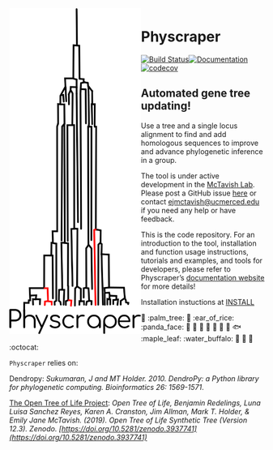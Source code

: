 
<!-- README.md is generated from README.Rmd; please edit the .Rmd file -->

<img align="left" width="260" src="https://raw.githubusercontent.com/McTavishLab/physcraper/main/docs/physcraper.svg">

# Physcraper

[![Build
Status](https://travis-ci.org/McTavishLab/physcraper.svg?branch=main)](https://travis-ci.org/McTavishLab/physcraper)[![Documentation](https://readthedocs.org/projects/physcraper/badge/?version=latest&style=flat)](https://physcraper.readthedocs.io/en/latest/)[![codecov](https://codecov.io/gh/McTavishLab/physcraper/branch/main/graph/badge.svg)](https://codecov.io/gh/McTavishLab/physcraper)

<p>

</p>

<p>

</p>

## Automated gene tree updating\!

Use a tree and a single locus alignment to find and add homologous
sequences to improve and advance phylogenetic inference in a group.

The tool is under active development in the [McTavish
Lab](https://mctavishlab.github.io/). Please post a GitHub issue
[here](https://github.com/McTavishLab/physcraper/issues) or contact
<ejmctavish@ucmerced.edu> if you need any help or have feedback.

This is the code repository. For an introduction to the tool,
installation and function usage instructions, tutorials and examples,
and tools for developers, please refer to Physcraper’s [documentation
website](https://physcraper.readthedocs.io/en/latest/) for more
details\!

Installation instuctions at [INSTALL](docs/mds/INSTALL.md)

:hamster: :palm\_tree: :frog: :ear\_of\_rice: :panda\_face: :tulip:
:octopus: :blossom: :whale: :mushroom: :ant: :cactus: :fish:
:maple\_leaf: :water\_buffalo: 🦠 :shell: :bug: :octocat:

`Physcraper` relies on:

Dendropy: *Sukumaran, J and MT Holder. 2010.
DendroPy: a Python library for phylogenetic computing. Bioinformatics
26: 1569-1571*.

[The Open Tree of Life Project](oentreeoflife.org):
*Open Tree of Life, Benjamin Redelings, Luna Luisa Sanchez Reyes, Karen A. Cranston, Jim Allman, Mark T. Holder, & Emily Jane McTavish. (2019). Open Tree of Life Synthetic Tree (Version 12.3). Zenodo. [https://doi.org/10.5281/zenodo.3937741](https://doi.org/10.5281/zenodo.3937741)*

